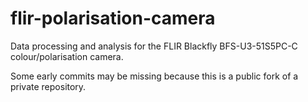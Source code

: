 # flir-polarisation-camera
Data processing and analysis for the FLIR Blackfly BFS-U3-51S5PC-C colour/polarisation camera.

Some early commits may be missing because this is a public fork of a private repository.
